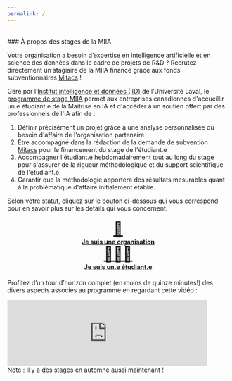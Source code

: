 ```yaml
---
permalink: /
---
```


<br>
### À propos des stages de la MIIA

Votre organisation a besoin d’expertise en intelligence artificielle et en science des données dans le cadre de projets de R&D ? Recrutez directement un stagiaire de la MIIA financé grâce aux fonds subventionnaires [Mitacs](https://www.mitacs.ca/fr/programmes/acceleration) !

Géré par l’[Institut intelligence et données (IID)](https://iid.ulaval.ca) de l’Université Laval, le [programme de stage MIIA](https://www.ift.ulaval.ca/index.php?id=1771) permet aux entreprises canadiennes d'accueillir un.e étudiant.e de la Maitrise en IA et d'accéder à un soutien offert par des professionnels de l'IA afin de : 
1. Définir précisément un projet grâce à une analyse personnalisée du besoin d'affaire de l'organisation partenaire
2. Être accompagné dans la rédaction de la demande de subvention [Mitacs](https://www.mitacs.ca/fr/programmes/acceleration) pour le financement du stage de l'étudiant.e
3. Accompagner l'étudiant.e hebdomadairement tout au long du stage pour s'assurer de la rigueur méthodologique et du support scientifique de l'étudiant.e.
4. Garantir que la méthodologie apportera des résultats mesurables quant à la problématique d'affaire initialement établie.

Selon votre statut, cliquez sur le bouton ci-dessous qui vous correspond pour en savoir plus sur les détails qui vous concernent. 
<h4 style="text-align:center;">
    <a class="button" href="{{ '/pages/part.html' | relative_url }}"><div style="font-size: 33px;">🏢</div> <div>Je suis une organisation</div></a>
    <a class="button" href="{{ '/pages/etu.html' | relative_url }}"><div style="font-size: 33px;">👩🏻‍🎓</div> <div>Je suis un.e étudiant.e</div></a>
</h4>

Profitez d’un tour d’horizon complet (en moins de quinze minutes!) des divers aspects associés au programme en regardant cette vidéo : 
<div class="embed-container">
  <iframe
      src="https://www.youtube.com/embed/gj4ueVBdlWw"
      width="90%"
      frameborder="0"
      allowfullscreen="true">
  </iframe>
</div>
Note : Il y a des stages en automne aussi maintenant !

<br>


